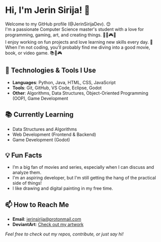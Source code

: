 # Hi, I'm Jerin Sirija! 👋

Welcome to my GitHub profile (@JerinSirijaDev). 😊  
I'm a passionate Computer Science master's student with a love for programming, gaming, art, and creating things. 👨‍💻🎮🎨  
I enjoy working on fun projects and love learning new skills every day. 🎉  
When I'm not coding, you'll probably find me diving into a good movie, book, or video game. 📚🍿🎮

## 🔧 Technologies & Tools I Use

- **Languages**: Python, Java, HTML, CSS, JavaScript
- **Tools**: Git, GitHub, VS Code, Eclipse, Godot
- **Other**: Algorithms, Data Structures, Object-Oriented Programming (OOP), Game Development

## 📚 Currently Learning

- Data Structures and Algorithms
- Web Development (Frontend & Backend)
- Game Development (Godot)

## 💡 Fun Facts
- I’m a big fan of movies and series, especially when I can discuss and analyze them.
- I'm an aspiring developer, but I'm still getting the hang of the practical side of things!
- I like drawing and digital painting in my free time.

## 📫 How to Reach Me

- **Email**: jerinsirija@protonmail.com
- **DeviantArt**: [Check out my artwork](https://www.deviantart.com/jerinsirija)

*Feel free to check out my repos, contribute, or just say hi!*

